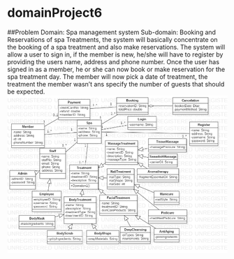 # domainProject6
##Problem Domain: Spa management system
Sub-domain: Booking and Reservations of spa Treatments, 
the system will basically concentrate on the booking of a spa treatment and also make reservations. 
The system will allow a user to sign in, if the member is new, he/she will have to register by providing the users name, 
address and phone number. Once the user has signed in as a member, he or she can now book or make reservation for the spa treatment day. 
The member will now pick a date of treatment, the treatment the member wasn’t ans specify the number of guests that should be expected.
![](images/Diagram.png)

